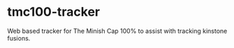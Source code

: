# tmc100-tracker
Web based tracker for The Minish Cap 100% to assist with tracking kinstone fusions.
